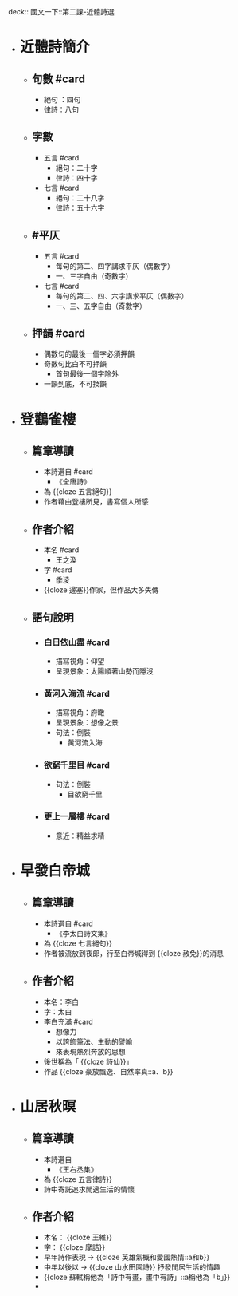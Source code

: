 deck:: 國文一下::第二課-近體詩選

- # 近體詩簡介
	- ## 句數 #card
		- 絕句 ：四句
		- 律詩：八句
	- ## 字數
		- 五言 #card
			- 絕句：二十字
			- 律詩：四十字
		- 七言 #card
			- 絕句：二十八字
			- 律詩：五十六字
	- ## #平仄
		- 五言 #card
			- 每句的第二、四字講求平仄（偶數字）
			- 一、三字自由（奇數字）
		- 七言 #card
			- 每句的第二、四、六字講求平仄（偶數字）
			- 一、三、五字自由（奇數字）
	- ## 押韻 #card
		- 偶數句的最後一個字必須押韻
		- 奇數句比白不可押韻
			- 首句最後一個字除外
		- 一韻到底，不可換韻
- # 登鸛雀樓
	- ## 篇章導讀
		- 本詩選自 #card
			- 《全唐詩》
		- 為 {{cloze 五言絕句}}
		- 作者藉由登樓所見，書寫個人所感
	- ## 作者介紹
		- 本名 #card
			- 王之渙
		- 字 #card
			- 季淩
		- {{cloze 邊塞}}作家，但作品大多失傳
	- ## 語句說明
		- ### 白日依山盡 #card
			- 描寫視角：仰望
			- 呈現景象：太陽順著山勢而隱沒
		- ### 黃河入海流 #card
			- 描寫視角：府瞰
			- 呈現景象：想像之景
			- 句法：倒裝
				- 黃河流入海
		- ### 欲窮千里目 #card
			- 句法：倒裝
				- 目欲窮千里
		- ### 更上一層樓 #card
			- 意近：精益求精
- # 早發白帝城
	- ## 篇章導讀
		- 本詩選自 #card
			- 《李太白詩文集》
		- 為 {{cloze 七言絕句}}
		- 作者被流放到夜郎，行至白帝城得到 {{cloze 赦免}}的消息
	- ## 作者介紹
		- 本名：李白
		- 字：太白
		- 李白充滿 #card
			- 想像力
			- 以誇飾筆法、生動的譬喻
			- 來表現熱烈奔放的思想
		- 後世稱為「 {{cloze 詩仙}}」
		- 作品 {{cloze 豪放飄逸、自然率真::a、b}}
- # 山居秋暝
	- ## 篇章導讀
		- 本詩選自
			- 《王右丞集》
		- 為 {{cloze 五言律詩}}
		- 詩中寄託追求閒適生活的情懷
	- ## 作者介紹
		- 本名： {{cloze 王維}}
		- 字： {{cloze 摩詰}}
		- 早年詩作表現 -> {{cloze 英雄氣概和愛國熱情::a和b}}
		- 中年以後以 -> {{cloze 山水田園詩}} 抒發閒居生活的情趣
		- {{cloze 蘇軾稱他為「詩中有畫，畫中有詩」::a稱他為「b」}}
		-